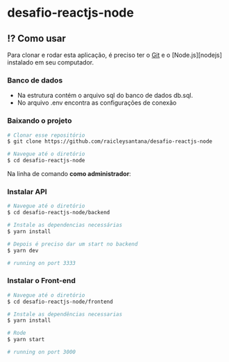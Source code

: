 # desafio-reactjs-node

## :interrobang: Como usar

Para clonar e rodar esta aplicação, é preciso ter o [Git](https://git-scm.com) e o [Node.js][nodejs] instalado em seu computador.

### Banco de dados

- Na estrutura contém o arquivo sql do banco de dados db.sql.
- No arquivo .env encontra as configurações de conexão

### Baixando o projeto

```bash
# Clonar esse repositório
$ git clone https://github.com/raicleysantana/desafio-reactjs-node

# Navegue até o diretório
$ cd desafio-reactjs-node
```

Na linha de comando **como administrador**:

### Instalar API 

```bash
# Navegue até o diretório
$ cd desafio-reactjs-node/backend

# Instale as dependencias necessárias
$ yarn install

# Depois é preciso dar um start no backend
$ yarn dev

# running on port 3333
```

### Instalar o Front-end

```bash
# Navegue até o diretório
$ cd desafio-reactjs-node/frontend

# Instale as dependências necessarias
$ yarn install

# Rode
$ yarn start

# running on port 3000
```